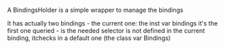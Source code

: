 A BindingsHolder is a simple wrapper to manage the bindings

It has actually two bindings
	- the current one: the inst var bindings
	  it's the first one queried
	- is the needed selector is not defined in the current binding, itchecks in a default one (the class var Bindings)